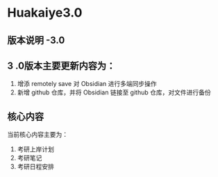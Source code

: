 # Huakaiye3.0

## 版本说明 -3.0
 ## 3 .0版本主要更新内容为：
 1. 增添 remotely save 对 Obsidian 进行多端同步操作
 2. 新增 github 仓库，并将 Obsidian 链接至 github 仓库，对文件进行备份
## 核心内容
当前核心内容主要为：
1. 考研上岸计划
2. 考研笔记
3. 考研日程安排